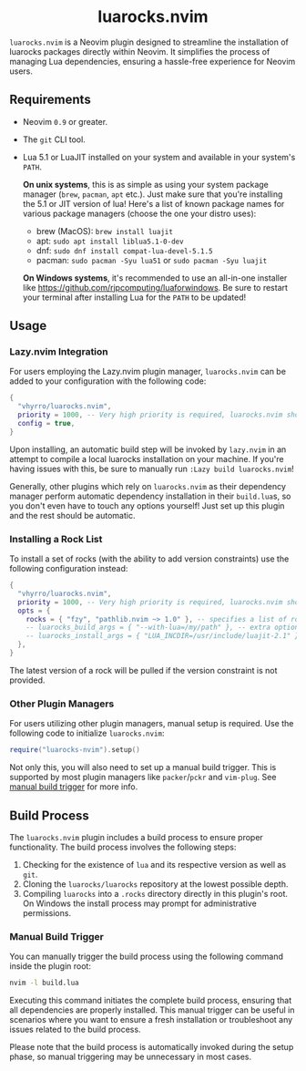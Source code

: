 <div align="center">

# luarocks.nvim

</div>

`luarocks.nvim` is a Neovim plugin designed to streamline the installation of luarocks packages directly within Neovim. It simplifies the process of managing Lua dependencies, ensuring a hassle-free experience for Neovim users.

## Requirements

- Neovim `0.9` or greater.
- The `git` CLI tool.
- Lua 5.1 or LuaJIT installed on your system and available in your system's `PATH`.

  **On unix systems**, this is as simple as using your system package manager (`brew`, `pacman`, `apt` etc.).
  Just make sure that you're installing the 5.1 or JIT version of lua!
  Here's a list of known package names for various package managers (choose the one your distro uses):
  - brew (MacOS): `brew install luajit`
  - apt: `sudo apt install liblua5.1-0-dev`
  - dnf: `sudo dnf install compat-lua-devel-5.1.5`
  - pacman: `sudo pacman -Syu lua51` or `sudo pacman -Syu luajit`

  **On Windows systems**, it's recommended to use an all-in-one installer like https://github.com/rjpcomputing/luaforwindows.
  Be sure to restart your terminal after installing Lua for the `PATH` to be updated!

## Usage

### Lazy.nvim Integration

For users employing the Lazy.nvim plugin manager, `luarocks.nvim` can be added to your configuration with the following code:

```lua
{
  "vhyrro/luarocks.nvim",
  priority = 1000, -- Very high priority is required, luarocks.nvim should run as the first plugin in your config.
  config = true,
}
```

Upon installing, an automatic build step will be invoked by `lazy.nvim` in an attempt to compile a local luarocks installation on your machine.
If you're having issues with this, be sure to manually run `:Lazy build luarocks.nvim`!

Generally, other plugins which rely on `luarocks.nvim` as their dependency manager perform automatic
dependency installation in their `build.lua`s, so you don't even have to touch any options yourself!
Just set up this plugin and the rest should be automatic.

### Installing a Rock List

To install a set of rocks (with the ability to add version constraints) use the following configuration instead:

```lua
{
  "vhyrro/luarocks.nvim",
  priority = 1000, -- Very high priority is required, luarocks.nvim should run as the first plugin in your config.
  opts = {
    rocks = { "fzy", "pathlib.nvim ~> 1.0" }, -- specifies a list of rocks to install
    -- luarocks_build_args = { "--with-lua=/my/path" }, -- extra options to pass to luarocks's configuration script
    -- luarocks_install_args = { "LUA_INCDIR=/usr/include/luajit-2.1" }, -- extra options to use when installing rocks
  },
}
```

The latest version of a rock will be pulled if the version constraint is not provided.

### Other Plugin Managers

For users utilizing other plugin managers, manual setup is required. Use the following code to initialize `luarocks.nvim`:

```lua
require("luarocks-nvim").setup()
```

Not only this, you will also need to set up a manual build trigger. This is supported by most
plugin managers like `packer`/`pckr` and `vim-plug`. See [manual build trigger](#manual-build-trigger)
for more info.

## Build Process

The `luarocks.nvim` plugin includes a build process to ensure proper functionality. The build process involves the following steps:

1. Checking for the existence of `lua` and its respective version as well as `git`.
2. Cloning the `luarocks/luarocks` repository at the lowest possible depth.
3. Compiling `luarocks` into a `.rocks` directory directly in this plugin's root.
   On Windows the install process may prompt for administrative permissions.

### Manual Build Trigger

You can manually trigger the build process using the following command inside the plugin root:

```bash
nvim -l build.lua
```

Executing this command initiates the complete build process, ensuring that all dependencies are properly installed. This manual trigger can be useful in scenarios where you want to ensure a fresh installation or troubleshoot any issues related to the build process.

Please note that the build process is automatically invoked during the setup phase, so manual triggering may be unnecessary in most cases.
